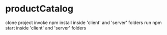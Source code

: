 # productCatalog
clone project
invoke npm install inside 'client' and 'server' folders
run npm start inside 'client' and 'server' folders
